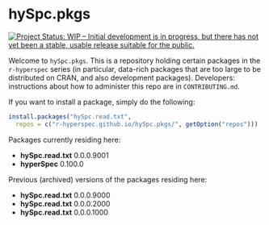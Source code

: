 # hySpc.pkgs

[![Project Status: WIP – Initial development is in progress, but there has not yet been a stable, usable release suitable for the public.](https://www.repostatus.org/badges/latest/wip.svg)](https://www.repostatus.org/#wip)

Welcome to `hySpc.pkgs`.  This is a repository holding certain packages in the `r-hyperspec` series (in particular, data-rich packages that are too large to be distributed on CRAN, and also development packages). Developers: instructions about how to administer this repo are in `CONTRIBUTING.md`.

If you want to install a package, simply do the following:

```r
install.packages("hySpc.read.txt",
  repos = c("r-hyperspec.github.io/hySpc.pkgs/", getOption("repos")))
```

Packages currently residing here:

- **hySpc.read.txt** 0.0.0.9001
- **hyperSpec** 0.100.0


Previous (archived) versions of the packages residing here:

- **hySpc.read.txt** 0.0.0.9000
- **hySpc.read.txt** 0.0.0.2000
- **hySpc.read.txt** 0.0.0.1000
